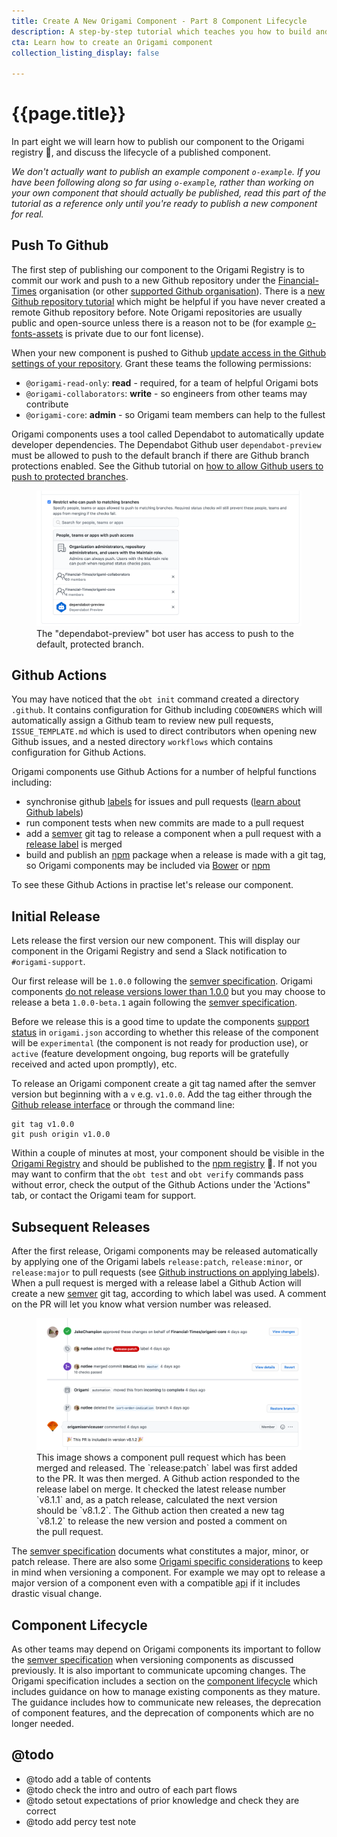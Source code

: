 ```yaml
---
title: Create A New Origami Component - Part 8 Component Lifecycle
description: A step-by-step tutorial which teaches you how to build and deploy a new Origami component.
cta: Learn how to create an Origami component
collection_listing_display: false

---
```


# {{page.title}}

In part eight we will learn how to publish our component to the Origami registry 🎉, and discuss the lifecycle of a published component.

_We don't actually want to publish an example component `o-example`. If you have been following along so far using `o-example`, rather than working on your own component that should actually be published, read this part of the tutorial as a reference only until you're ready to publish a new component for real._

## Push To Github

The first step of publishing our component to the Origami Registry is to commit our work and push to a new Github repository under the [Financial-Times](https://github.com/Financial-Times/) organisation (or other [supported Github organisation](https://origami.ft.com/spec/v1/components/#source-control)). There is a [new Github repository tutorial](https://docs.github.com/en/github/creating-cloning-and-archiving-repositories/creating-a-new-repository) which might be helpful if you have never created a remote Github repository before. Note Origami repositories are usually public and open-source unless there is a reason not to be (for example [o-fonts-assets](https://github.com/Financial-Times/o-fonts-assets/) is private due to our font license).

When your new component is pushed to Github [update access in the Github settings of your repository](https://docs.github.com/en/github/getting-started-with-github/access-permissions-on-github). Grant these teams the following permissions:
- `@origami-read-only`: **read** - required, for a team of helpful Origami bots
- `@origami-collaborators`: **write** - so engineers from other teams may contribute
- `@origami-core`: **admin** - so Origami team members can help to the fullest

Origami components uses a tool called Dependabot to automatically update developer dependencies. The Dependabot Github user `dependabot-preview` must be allowed to push to the default branch if there are Github branch protections enabled. See the Github tutorial on [how to allow Github users to push to protected branches](https://docs.github.com/en/github/administering-a-repository/enabling-branch-restrictions).

<figure>
	<img alt="" src="/assets/images/tutorial-new-component/hello-world-demo-19-github.png" />
	<figcaption class="o-typography-caption">
        The "dependabot-preview" bot user has access to push to the default, protected branch.
	</figcaption>
</figure>

## Github Actions

You may have noticed that the `obt init` command created a directory `.github`. It contains configuration for Github including `CODEOWNERS` which will automatically assign a Github team to review new pull requests, `ISSUE_TEMPLATE.md` which is used to direct contributors when opening new Github issues, and a nested directory `workflows` which contains configuration for Github Actions.

Origami components use Github Actions for a number of helpful functions including:
- synchronise github [labels](https://github.com/Financial-Times/origami-labels#labels) for issues and pull requests ([learn about Github labels](https://docs.github.com/en/github/managing-your-work-on-github/about-labels))
- run component tests when new commits are made to a pull request
- add a [semver](https://semver.org/) git tag to release a component when a pull request with a [release label](https://github.com/Financial-Times/origami-labels#continuous-delivery-labels) is merged
- build and publish an [npm](https://www.npmjs.com/) package when a release is made with a git tag, so Origami components may be included via [Bower](https://bower.io/) or [npm](https://www.npmjs.com/)

To see these Github Actions in practise let's release our component.

## Initial Release

Lets release the first version our new component. This will display our component in the Origami Registry and send a Slack notification to `#origami-support`.

Our first release will be `1.0.0` following the [semver specification](https://semver.org/). Origami components [do not release versions lower than 1.0.0](https://origami.ft.com/spec/v1/components/#component-release) but you may choose to release a beta `1.0.0-beta.1` again following the [semver specification](https://semver.org/).

Before we release this is a good time to update the components [support status](/spec/v1/manifest/#supportstatus) in `origami.json` according to whether this release of the component will be `experimental` (the component is not ready for production use), or `active` (feature development ongoing, bug reports will be gratefully received and acted upon promptly), etc.

To release an Origami component create a git tag named after the semver version but beginning with a `v` e.g. `v1.0.0`. Add the tag either through the [Github release interface](https://docs.github.com/en/github/administering-a-repository/managing-releases-in-a-repository) or through the command line:

```
git tag v1.0.0
git push origin v1.0.0
```

Within a couple of minutes at most, your component should be visible in the [Origami Registry](https://registry.origami.ft.com/components?module=true&imageset=true&active=true&maintained=true&experimental=true) and should be published to the [npm registry](https://www.npmjs.com/~the-ft) 🎉. If not you may want to confirm that the `obt test` and `obt verify` commands pass without error, check the output of the Github Actions under the 'Actions" tab, or contact the Origami team for support.

## Subsequent Releases

After the first release, Origami components may be released automatically by applying one of the Origami labels `release:patch`, `release:minor`, or `release:major` to pull requests (see [Github instructions on applying labels](https://docs.github.com/en/github/managing-your-work-on-github/applying-labels-to-issues-and-pull-requests)). When a pull request is merged with a release label a Github Action will create a new [semver](https://semver.org/) git tag, according to which label was used. A comment on the PR will let you know what version number was released.

<figure>
	<img alt="" src="/assets/images/tutorial-new-component/hello-world-demo-20-github.png" />
	<figcaption class="o-typography-caption">
        This image shows a component pull request which has been merged and released. The `release:patch` label was first added to the PR. It was then merged. A Github action responded to the release label on merge. It checked the latest release number `v8.1.1` and, as a patch release, calculated the next version should be `v8.1.2`. The Github action then created a new tag `v8.1.2` to release the new version and posted a comment on the pull request.
	</figcaption>
</figure>

The [semver specification](https://semver.org/) documents what constitutes a major, minor, or patch release. There are also some [Origami specific considerations](/docs/components/versioning/#how-components-are-versioned) to keep in mind when versioning a component. For example we may opt to release a major version of a component even with a compatible  <abbr title="application programming interface">api</abbr> if it includes drastic visual change.

## Component Lifecycle

As other teams may depend on Origami components its important to follow the [semver specification](https://semver.org/) when versioning components as discussed previously. It is also important to communicate upcoming changes. The Origami specification includes a section on the [component lifecycle](/spec/v1/components/#component-lifecycle) which includes guidance on how to manage existing components as they mature. The guidance includes how to communicate new releases, the deprecation of component features, and the deprecation of components which are no longer needed.

## @todo

- @todo add a table of contents
- @todo check the intro and outro of each part flows
- @todo setout expectations of prior knowledge and check they are correct
- @todo add percy test note
